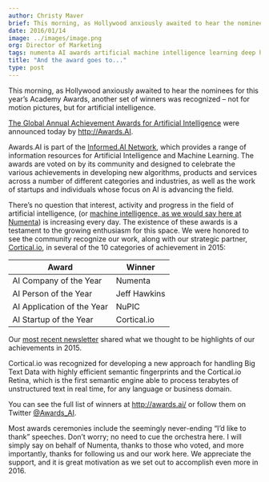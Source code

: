 ```yaml
---
author: Christy Maver
brief: This morning, as Hollywood anxiously awaited to hear the nominees for this year’s Academy Awards, another set of winners was recognized – not for motion pictures, but for artificial intelligence.
date: 2016/01/14
image: ../images/image.png
org: Director of Marketing
tags: numenta AI awards artificial machine intelligence learning deep htm brain neurons nupic
title: "And the award goes to..."
type: post
---
```


This morning, as Hollywood anxiously awaited to hear the nominees for this
year’s Academy Awards, another set of winners was recognized – not for motion
pictures, but for artificial intelligence.

[The Global Annual Achievement Awards for Artificial Intelligence](http://awards.ai/)
were announced today by http://Awards.AI.

Awards.AI is part of the [Informed.AI Network](http://informed.ai/), which
provides a range of information resources for Artificial Intelligence and
Machine Learning. The awards are voted on by its community and designed to
celebrate the various achievements in developing new algorithms, products and
services across a number of different categories and industries, as well as the
work of startups and individuals whose focus on AI is advancing the field.

There’s no question that interest, activity and progress in the field of
artificial intelligence, (or [machine intelligence, as we would say here at Numenta](/blog/2016/01/11/machine-intelligence-machine-learning-deep-learning-artificial-intelligence/))
is increasing every day.  The existence of these awards is a testament to the
growing enthusiasm for this space. We were honored to see the community
recognize our work, along with our strategic partner,
[Cortical.io](http://www.cortical.io/), in several of the 10 categories of
achievement in 2015:

| Award | Winner |
| ----- | ------ |
| AI Company of the Year | Numenta |
|	AI Person of the Year | Jeff Hawkins |
|	AI Application of the Year | NuPIC |
|	AI Startup of the Year | Cortical.io |

Our [most recent newsletter](/company/newsletter/2016/01/07/year-in-review-numenta-2015/)
shared what we thought to be highlights of our achievements in 2015.

Cortical.io was recognized for developing a new approach for handling Big Text
Data with highly efficient semantic fingerprints and the Cortical.io Retina,
which is the first semantic engine able to process terabytes of unstructured
text in real time, for any language or business domain.

You can see the full list of winners at http://awards.ai/ or follow them on
Twitter [@Awards_AI](https://twitter.com/Awards_AI).

Most awards ceremonies include the seemingly never-ending “I’d like to thank”
speeches.  Don’t worry; no need to cue the orchestra here.  I will simply say on
behalf of Numenta, thanks to those who voted, and more importantly, thanks for
following us and our work here.  We appreciate the support, and it is great
motivation as we set out to accomplish even more in 2016.
